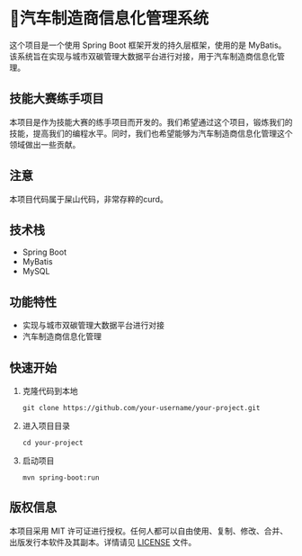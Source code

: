 # 🚗汽车制造商信息化管理系统

这个项目是一个使用 Spring Boot 框架开发的持久层框架，使用的是 MyBatis。该系统旨在实现与城市双碳管理大数据平台进行对接，用于汽车制造商信息化管理。

## 技能大赛练手项目

本项目是作为技能大赛的练手项目而开发的。我们希望通过这个项目，锻炼我们的技能，提高我们的编程水平。同时，我们也希望能够为汽车制造商信息化管理这个领域做出一些贡献。
## 注意
本项目代码属于屎山代码，非常存粹的curd。
## 技术栈

- Spring Boot
- MyBatis
- MySQL

## 功能特性

- 实现与城市双碳管理大数据平台进行对接
- 汽车制造商信息化管理

## 快速开始

1. 克隆代码到本地

   ```
   git clone https://github.com/your-username/your-project.git
   ```

2. 进入项目目录

   ```
   cd your-project
   ```

3. 启动项目

   ```
   mvn spring-boot:run
   ```

## 版权信息

本项目采用 MIT 许可证进行授权。任何人都可以自由使用、复制、修改、合并、出版发行本软件及其副本。详情请见 [LICENSE](./LICENSE) 文件。